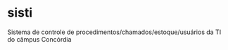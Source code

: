 sisti
=====

Sistema de controle de procedimentos/chamados/estoque/usuários da TI do câmpus Concórdia
